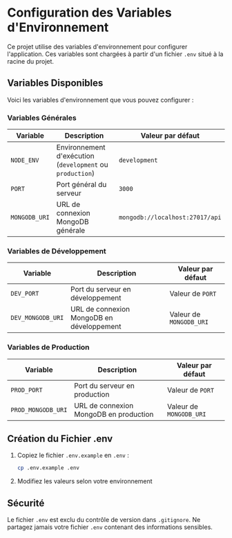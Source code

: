 # Configuration des Variables d'Environnement

Ce projet utilise des variables d'environnement pour configurer l'application. Ces variables sont chargées à partir d'un fichier `.env` situé à la racine du projet.

## Variables Disponibles

Voici les variables d'environnement que vous pouvez configurer :

### Variables Générales

| Variable | Description | Valeur par défaut |
|----------|-------------|-------------------|
| `NODE_ENV` | Environnement d'exécution (`development` ou `production`) | `development` |
| `PORT` | Port général du serveur | `3000` |
| `MONGODB_URI` | URL de connexion MongoDB générale | `mongodb://localhost:27017/api` |

### Variables de Développement

| Variable | Description | Valeur par défaut |
|----------|-------------|-------------------|
| `DEV_PORT` | Port du serveur en développement | Valeur de `PORT` |
| `DEV_MONGODB_URI` | URL de connexion MongoDB en développement | Valeur de `MONGODB_URI` |

### Variables de Production

| Variable | Description | Valeur par défaut |
|----------|-------------|-------------------|
| `PROD_PORT` | Port du serveur en production | Valeur de `PORT` |
| `PROD_MONGODB_URI` | URL de connexion MongoDB en production | Valeur de `MONGODB_URI` |

## Création du Fichier .env

1. Copiez le fichier `.env.example` en `.env` :
   ```bash
   cp .env.example .env
   ```

2. Modifiez les valeurs selon votre environnement

## Sécurité

Le fichier `.env` est exclu du contrôle de version dans `.gitignore`. Ne partagez jamais votre fichier `.env` contenant des informations sensibles. 